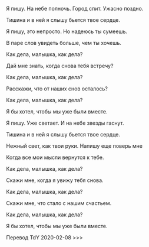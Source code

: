 
Я пишу. На небе полночь. Город спит. Ужасно поздно.

Тишина и в ней я слышу бьется твое сердце. 

Я пишу, это непросто. Но надеюсь ты сумеешь.

В паре слов увидеть больше, чем ты хочешь.

Как дела, малышка, как дела?

Дай мне знать, когда снова тебя встречу?

Как дела, малышка, как дела?

Расскажи, что от наших снов осталось?

Как дела, малышка, как дела?

Я бы хотел, чтобы мы уже были вместе.

Я пишу. Уже светает. И на небе звезды гаснут.

Тишина и в ней я слышу бьется твое сердце. 

Нежный свет, как твои руки. Напишу еще поверь мне

Когда все мои мысли вернутся к тебе.

Как дела, малышка, как дела?

Скажи мне, когда я увижу тебя снова.

Как дела, малышка, как дела?

Скажи мне, что стало с нашим счастьем.

Как дела, малышка, как дела?

Я бы хотел, чтобы мы уже были вместе.


Перевод TdY 2020-02-08 >>>

